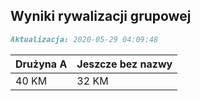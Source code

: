 ## Wyniki rywalizacji grupowej

```markdown
Aktualizacja: 2020-05-29 04:09:48
```

Drużyna A | Jeszcze bez nazwy
------------ | -------------
 40 KM | 32 KM